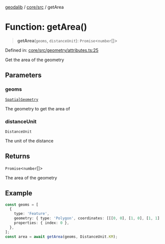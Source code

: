 [geodalib](../../../modules.md) / [core/src](../index.md) / getArea

# Function: getArea()

> **getArea**(`geoms`, `distanceUnit`): `Promise`\<`number`[]\>

Defined in: [core/src/geometry/attributes.ts:25](https://github.com/GeoDaCenter/geoda-lib/blob/04471ecd75dbfe13a0a0fbff4b6e7d785ad0f8e7/js/packages/core/src/geometry/attributes.ts#L25)

Get the area of the geometry

## Parameters

### geoms

[`SpatialGeometry`](../type-aliases/SpatialGeometry.md)

The geometry to get the area of

### distanceUnit

`DistanceUnit`

The unit of the distance

## Returns

`Promise`\<`number`[]\>

The area of the geometry

## Example

```ts
const geoms = [
  {
    type: 'Feature',
    geometry: { type: 'Polygon', coordinates: [[[0, 0], [1, 0], [1, 1], [0, 1], [0, 0]]] },
    properties: { index: 0 },
  },
];
const area = await getArea(geoms, DistanceUnit.KM);
```

